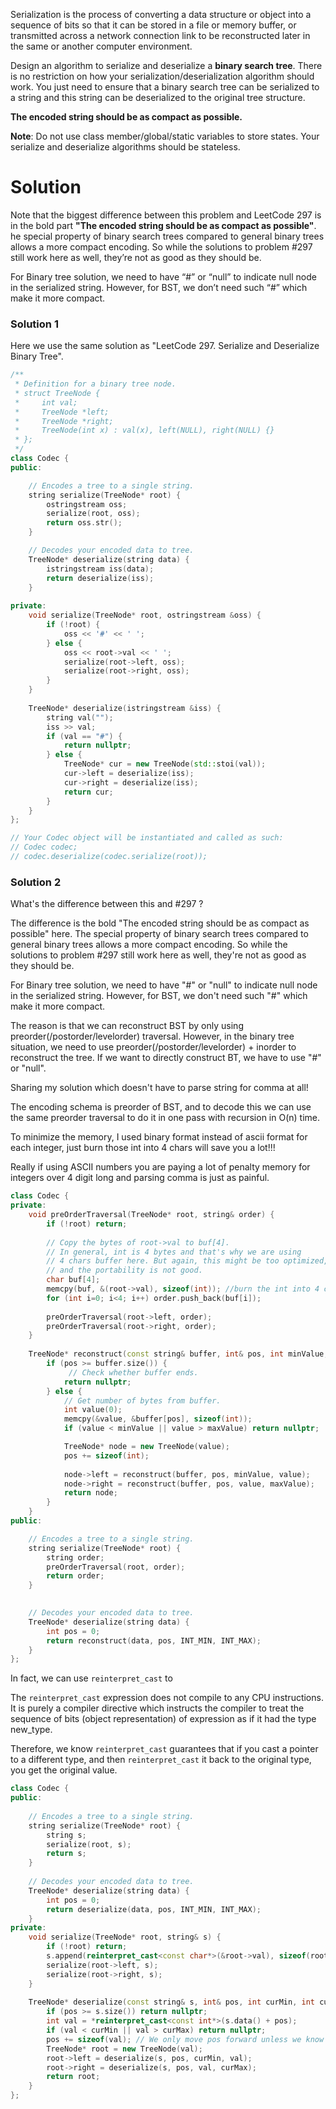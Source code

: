 Serialization is the process of converting a data structure or object into a sequence of bits so that it can be stored in a file or memory buffer, or transmitted across a network connection link to be reconstructed later in the same or another computer environment.

Design an algorithm to serialize and deserialize a __binary search tree__. There is no restriction on how your serialization/deserialization algorithm should work. You just need to ensure that a binary search tree can be serialized to a string and this string can be deserialized to the original tree structure.

__The encoded string should be as compact as possible.__

__Note__: Do not use class member/global/static variables to store states. Your serialize and deserialize algorithms should be stateless.


# Solution


Note that the biggest difference between this problem and LeetCode 297 is in the bold part __"The encoded string should be as compact as possible"__. he special property of binary search trees compared to general binary trees allows a more compact encoding. So while the solutions to problem #297 still work here as well, they’re not as good as they should be.

For Binary tree solution, we need to have “#” or “null” to indicate null node in the serialized string. However, for BST, we don’t need such “#” which make it more compact.



### Solution 1

Here we use the same solution as "LeetCode 297. Serialize and Deserialize Binary Tree".

```cpp
/**
 * Definition for a binary tree node.
 * struct TreeNode {
 *     int val;
 *     TreeNode *left;
 *     TreeNode *right;
 *     TreeNode(int x) : val(x), left(NULL), right(NULL) {}
 * };
 */
class Codec {
public:

    // Encodes a tree to a single string.
    string serialize(TreeNode* root) {
        ostringstream oss;
        serialize(root, oss);
        return oss.str();
    }

    // Decodes your encoded data to tree.
    TreeNode* deserialize(string data) {
        istringstream iss(data);
        return deserialize(iss);
    }
    
private:
    void serialize(TreeNode* root, ostringstream &oss) {
        if (!root) {
            oss << '#' << ' ';
        } else {
            oss << root->val << ' ';
            serialize(root->left, oss);
            serialize(root->right, oss);
        }
    }
    
    TreeNode* deserialize(istringstream &iss) {
        string val("");
        iss >> val;
        if (val == "#") {
            return nullptr;
        } else {
            TreeNode* cur = new TreeNode(std::stoi(val));
            cur->left = deserialize(iss);
            cur->right = deserialize(iss);
            return cur;
        }
    }
};

// Your Codec object will be instantiated and called as such:
// Codec codec;
// codec.deserialize(codec.serialize(root));
```

### Solution 2

What's the difference between this and #297 ?

The difference is the bold "The encoded string should be as compact as possible" here. The special property of binary search trees compared to general binary trees allows a more compact encoding. So while the solutions to problem #297 still work here as well, they're not as good as they should be.

For Binary tree solution, we need to have "#" or "null" to indicate null node in the serialized string.
However, for BST, we don't need such "#" which make it more compact.

The reason is that we can reconstruct BST by only using preorder(/postorder/levelorder) traversal.
However, in the binary tree situation, we need to use preorder(/postorder/levelorder) + inorder to reconstruct the tree. If we want to directly construct BT, we have to use "#" or "null".

Sharing my solution which doesn't have to parse string for comma at all!

The encoding schema is preorder of BST, and to decode this we can use the same preorder traversal to do it in one pass with recursion in O(n) time.

To minimize the memory, I used binary format instead of ascii format for each integer, just burn those int into 4 chars will save you a lot!!!

Really if using ASCII numbers you are paying a lot of penalty memory for integers over 4 digit long and parsing comma is just as painful.

```cpp
class Codec {
private:
    void preOrderTraversal(TreeNode* root, string& order) {
        if (!root) return;
        
        // Copy the bytes of root->val to buf[4].
        // In general, int is 4 bytes and that's why we are using
        // 4 chars buffer here. But again, this might be too optimized,
        // and the portability is not good.
        char buf[4];
        memcpy(buf, &(root->val), sizeof(int)); //burn the int into 4 chars
        for (int i=0; i<4; i++) order.push_back(buf[i]);
        
        preOrderTraversal(root->left, order);
        preOrderTraversal(root->right, order);
    }
    
    TreeNode* reconstruct(const string& buffer, int& pos, int minValue, int maxValue) {
        if (pos >= buffer.size()) {
             // Check whether buffer ends.
            return nullptr;
        } else {
            // Get number of bytes from buffer.
            int value(0);
            memcpy(&value, &buffer[pos], sizeof(int));
            if (value < minValue || value > maxValue) return nullptr;

            TreeNode* node = new TreeNode(value);
            pos += sizeof(int);
            
            node->left = reconstruct(buffer, pos, minValue, value);
            node->right = reconstruct(buffer, pos, value, maxValue);
            return node;    
        }
    }
public:

    // Encodes a tree to a single string.
    string serialize(TreeNode* root) {
        string order;
        preOrderTraversal(root, order);
        return order;
    }
    

    // Decodes your encoded data to tree.
    TreeNode* deserialize(string data) {
        int pos = 0;
        return reconstruct(data, pos, INT_MIN, INT_MAX);
    }
};
```

In fact, we can use ```reinterpret_cast``` to 

The ```reinterpret_cast``` expression does not compile to any CPU instructions. It is purely a compiler directive which instructs the compiler to treat the sequence of bits (object representation) of expression as if it had the type new_type.

Therefore, we know ```reinterpret_cast``` guarantees that if you cast a pointer to a different type, and then ```reinterpret_cast``` it back to the original type, you get the original value.

```cpp
class Codec {
public:
 
    // Encodes a tree to a single string.
    string serialize(TreeNode* root) {
        string s;
        serialize(root, s);
        return s;
    }
 
    // Decodes your encoded data to tree.
    TreeNode* deserialize(string data) {        
        int pos = 0;
        return deserialize(data, pos, INT_MIN, INT_MAX);
    }
private:
    void serialize(TreeNode* root, string& s) {
        if (!root) return;    
        s.append(reinterpret_cast<const char*>(&root->val), sizeof(root->val));
        serialize(root->left, s);
        serialize(root->right, s);
    }
    
    TreeNode* deserialize(const string& s, int& pos, int curMin, int curMax) {
        if (pos >= s.size()) return nullptr;
        int val = *reinterpret_cast<const int*>(s.data() + pos);
        if (val < curMin || val > curMax) return nullptr;
        pos += sizeof(val); // We only move pos forward unless we know val is valid.
        TreeNode* root = new TreeNode(val);
        root->left = deserialize(s, pos, curMin, val);
        root->right = deserialize(s, pos, val, curMax);
        return root;
    }
};
```
